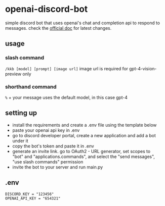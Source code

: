 # openai-discord-bot

simple discord bot that uses openai's chat and completion api to respond to messages. check the
[official doc](https://platform.openai.com/docs/models) for latest changes.

## usage
### slash command
`/kkb [model] [prompt] [image url]`
image url is required for gpt-4-vision-preview only
### shorthand command
`%` + your message 
uses the default model, in this case gpt-4

## setting up
- install the requirements and create a .env file using the template below
- paste your openai api key in .env
- go to discord developer portal, create a new application and add a bot under it
- copy the bot's token and paste it in .env
- generate an invite link. go to OAuth2 - URL generator, set scopes to "bot" and "applications.commands", and select the "send messages", "use slash commands" permission
- invite the bot to your server and run main.py

## .env
```
DISCORD_KEY = "123456"
OPENAI_API_KEY = "654321"
```
